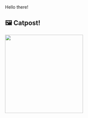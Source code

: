 Hello there!



## 🖼️ Catpost!

<sub>
    <img src="https://cdn2.thecatapi.com/images/e37.jpg" height="256">
</sub>

